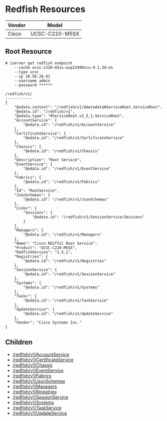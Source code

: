 # Redfish Resources

Vendor | Model
--- | ---
Cisco | UCSC-C220-M5SX

## Root Resource

```
# iserver get redfish endpoint
    --cache ucsc-c220-m5sx-wzp22490zcu-4.1.3d-on
    --type ucsc
    --ip 10.58.28.41
    --username admin
    --password ******

/redfish/v1/
------------
{
    "@odata.context": "/redfish/v1/$metadata#ServiceRoot.ServiceRoot",
    "@odata.id": "/redfish/v1",
    "@odata.type": "#ServiceRoot.v1_5_1.ServiceRoot",
    "AccountService": {
        "@odata.id": "/redfish/v1/AccountService"
    },
    "CertificateService": {
        "@odata.id": "/redfish/v1/CertificateService"
    },
    "Chassis": {
        "@odata.id": "/redfish/v1/Chassis"
    },
    "Description": "Root Service",
    "EventService": {
        "@odata.id": "/redfish/v1/EventService"
    },
    "Fabrics": {
        "@odata.id": "/redfish/v1/Fabrics"
    },
    "Id": "RootService",
    "JsonSchemas": {
        "@odata.id": "/redfish/v1/JsonSchemas"
    },
    "Links": {
        "Sessions": {
            "@odata.id": "/redfish/v1/SessionService/Sessions"
        }
    },
    "Managers": {
        "@odata.id": "/redfish/v1/Managers"
    },
    "Name": "Cisco RESTful Root Service",
    "Product": "UCSC-C220-M5SX",
    "RedfishVersion": "1.5.1",
    "Registries": {
        "@odata.id": "/redfish/v1/Registries"
    },
    "SessionService": {
        "@odata.id": "/redfish/v1/SessionService"
    },
    "Systems": {
        "@odata.id": "/redfish/v1/Systems"
    },
    "Tasks": {
        "@odata.id": "/redfish/v1/TaskService"
    },
    "UpdateService": {
        "@odata.id": "/redfish/v1/UpdateService"
    },
    "Vendor": "Cisco Systems Inc."
}
```

## Children

- [/redfish/v1/AccountService](./UriAccountService.md)
- [/redfish/v1/CertificateService](./UriCertificateService.md)
- [/redfish/v1/Chassis](./UriChassis.md)
- [/redfish/v1/EventService](./UriEventService.md)
- [/redfish/v1/Fabrics](./UriFabrics.md)
- [/redfish/v1/JsonSchemas](./UriJsonSchemas.md)
- [/redfish/v1/Managers](./UriManagers.md)
- [/redfish/v1/Registries](./UriRegistries.md)
- [/redfish/v1/SessionService](./UriSessionService.md)
- [/redfish/v1/Systems](./UriSystems.md)
- [/redfish/v1/TaskService](./UriTaskService.md)
- [/redfish/v1/UpdateService](./UriUpdateService.md)
